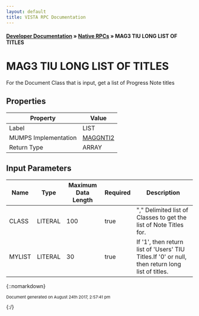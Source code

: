 ```yaml
---
layout: default
title: VISTA RPC Documentation
---
```


#### [Developer Documentation](../index) &#187; [Native RPCs](TableOfContents) &#187; MAG3 TIU LONG LIST OF TITLES<br/>
# MAG3 TIU LONG LIST OF TITLES

For the Document Class that is input, get a list of Progress Note titles

## Properties

Property | Value
--- | ---
Label | LIST
MUMPS Implementation | [MAGGNTI2](http://code.osehra.org/dox/Routine_MAGGNTI2_source.html)
Return Type | ARRAY


## Input Parameters

Name | Type | Maximum Data Length | Required | Description
--- | --- | --- | --- | ---
CLASS | LITERAL | 100 | true | &quot;,&quot; Delimited list of Classes to get the list of Note Titles for.
MYLIST | LITERAL | 30 | true | If &#x27;1&#x27;, then return list of &#x27;Users&#x27; TIU Titles.If &#x27;0&#x27; or null, then return long list of titles.



{::nomarkdown} <br/><p style="font-size: 11px">Document generated on August 24th 2017, 2:57:41 pm</p>{:/}